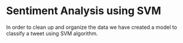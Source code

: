 # Sentiment Analysis using SVM

In order to clean up and organize the data we have created a model to classify a tweet using SVM algorithm.
